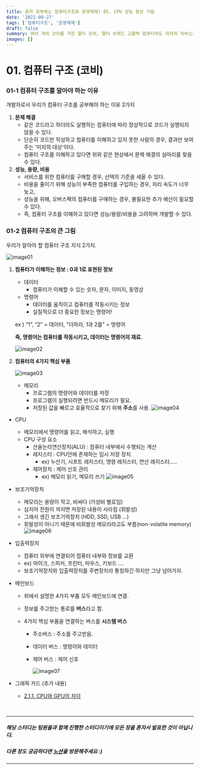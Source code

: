```yaml
---
title: 혼자 공부하는 컴퓨터구조와 운영체제) 05. CPU 성능 향상 기법
date: '2022-09-27'
tags: ['컴퓨터구조', '운영체제']
draft: false
summary: 여러 개의 코어를 가진 멀티 코어, 멀티 쓰레드 고클럭 컴퓨터라도 어차피 자바스크립트는 싱글스레드로 프로그램을 수행하는 데 성능과 연관성이 있을까 ?
images: []
---
```


# 01. 컴퓨터 구조 (코비)

### 01-1 컴퓨터 구조를 알아야 하는 이유

개발자로서 우리가 컴퓨터 구조를 공부해야 하는 이유 2가지

1. **문제 해결**
   - 같은 코드라고 하더라도 실행하는 컴퓨터에 따라 정상적으로 코드가 실행되지 않을 수 있다.
   - 단순히 코드만 작성하고 컴퓨터를 이해하고 있지 못한 사람의 경우, 결과만 보여주는 '미지의 대상'이다.
   - 컴퓨터 구조를 이해하고 있다면 위와 같은 현상에서 문제 해결의 실마리를 찾을 수 있다.
2. **성능, 용량, 비용**
   - 서비스를 위한 컴퓨터를 구매할 경우, 선택의 기준을 세울 수 있다.
   - 비용을 줄이기 위해 성능이 부족한 컴퓨터를 구입하는 경우, 처리 속도가 너무 늦고,
   - 성능을 위해, 오버스펙의 컴퓨터를 구매하는 경우, 불필요한 추가 예산이 필요할 수 있다.
   - 즉, 컴퓨터 구조를 이해하고 있다면 성능/용량/비용을 고려하며 개발할 수 있다.

### 01-2 컴퓨터 구조의 큰 그림

우리가 알아야 할 컴퓨터 구조 지식 2가지.

![image01](/static/images/cs/cs01/01.png)

1. **컴퓨터가 이해하는 정보 : 0과 1로 표현된 정보**

   - 데이터
     - 컴퓨터가 이해할 수 있는 숫자, 문자, 이미지, 동영상
   - 명령어
     - 데이터를 움직이고 컴퓨터를 작동시키는 정보
     - 실질적으로 더 중요한 정보는 명령어!

   ex ) “1”, “2” = 데이터, “더하라, 1과 2를” = 명령어

   **즉, 명령어는 컴퓨터를 작동시키고, 데이터는 명령어의 재료.**

   ![image02](/static/images/cs/cs01/02.png)

2. **컴퓨터의 4가지 핵심 부품**

   ![image03](/static/images/cs/cs01/03.png)

   - 메모리
     - 프로그램의 명령어와 데이터를 저장
     - 프로그램이 실행되려면 반드시 메모리가 필요.
     - 저장된 값을 빠르고 효율적으로 찾기 위해 **주소**를 사용.
       ![image04](/static/images/cs/cs01/04.png)

- CPU
  - 메모리에서 명령어를 읽고, 해석하고, 실행
  - CPU 구성 요소
    - 산술논리연산장치(ALU) : 컴퓨터 내부에서 수행되는 계산
    - 레지스터 : CPU안에 존재하는 임시 저장 장치
      - ex) 누산기, 시프트 레지스터, 명령 레지스터, 연산 레지스터…..
    - 제어장치 : 제어 신호 관리
      - ex) 메모리 읽기, 메모리 쓰기
        ![image05](/static/images/cs/cs01/05.png)
- 보조기억장치

  - 메모리는 용량이 작고, 비싸다 (가성비 별로임)
  - 심지어 전원이 꺼지면 저장된 내용이 사라짐 (휘발성)
  - 그래서 생긴 보조기억장치 (HDD, SSD, USB …)
  - 휘발성이 아니기 때문에 비휘발성 메모리라고도 부름(non-volatile memory)
    ![image06](/static/images/cs/cs01/06.png)

- 입출력장치

  - 컴퓨터 외부에 연결되어 컴퓨터 내부와 정보를 교환
  - ex) 마이크, 스피커, 프린터, 마우스, 키보드 ….
  - 보조기억장치와 입출력장치를 주변장치라 통칭하긴 하지만 그냥 넘어가자.

- 메인보드

  - 위에서 설명한 4가지 부품 모두 메인보드에 연결.
  - 정보를 주고받는 통로를 **버스**라고 함.
  - 4가지 핵심 부품을 연결하는 버스를 **시스템 버스**

    - 주소버스 : 주소를 주고받음.
    - 데이터 버스 : 명령어와 데이터
    - 제어 버스 : 제어 신호

      ![image07](/static/images/cs/cs01/07.png)

- 그래픽 카드 (추가 내용)

  - [2.1.1. CPU와 GPU의 차이](https://sdc-james.gitbook.io/onebook/2.-1/1./1.1.1.-cpu-gpu)

<br/>

---

##### 해당 스터디는 팀원들과 함께 진행한 스터디이기에 모든 장을 혼자서 발표한 것이 아닙니다.<br/>

##### 다른 장도 궁금하다면 [노션](https://amplified-neptune-cfd.notion.site/HBT-ede9d443e5484d07b4ee305a9106751a)을 방문해주세요 :)

---
